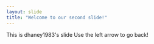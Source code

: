 ```yaml
---
layout: slide
title: "Welcome to our second slide!"
---
```

This is dhaney1983's slide
Use the left arrow to go back!

